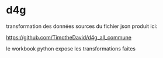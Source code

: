# d4g

transformation des données sources du fichier json produit ici: 

https://github.com/TimotheDavid/d4g_all_commune

le workbook python expose les transformations faites


